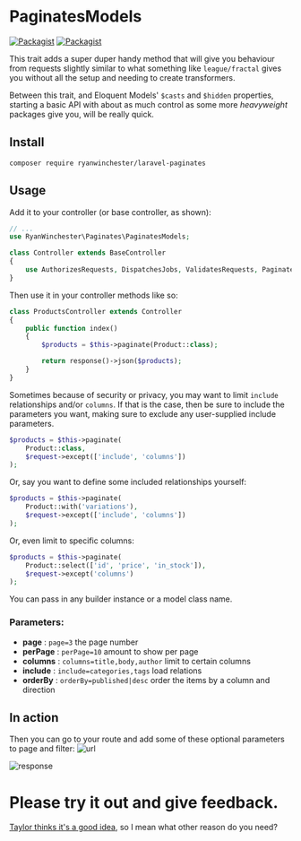 # PaginatesModels

 [![Packagist](https://img.shields.io/packagist/vpre/ryanwinchester/laravel-paginates.svg?maxAge=2592000)](https://packagist.org/packages/ryanwinchester/laravel-paginates)
 [![Packagist](https://img.shields.io/packagist/l/ryanwinchester/laravel-paginates.svg?maxAge=2592000)](https://packagist.org/packages/ryanwinchester/laravel-paginates)

This trait adds a super duper handy method that will give you behaviour from requests slightly similar to what something like `league/fractal` gives you without all the setup and needing to create transformers.

Between this trait, and Eloquent Models' `$casts` and `$hidden` properties, starting a basic API with about as much control as some more *heavyweight* packages give you, will be really quick.

## Install

```
composer require ryanwinchester/laravel-paginates
```

## Usage

Add it to your controller (or base controller, as shown):
```php
// ...
use RyanWinchester\Paginates\PaginatesModels;

class Controller extends BaseController
{
    use AuthorizesRequests, DispatchesJobs, ValidatesRequests, PaginatesModels;
}
```

Then use it in your controller methods like so:
```php
class ProductsController extends Controller
{
    public function index()
    {
        $products = $this->paginate(Product::class);

        return response()->json($products);
    }
}
```

Sometimes because of security or privacy, you may want to limit `include` relationships and/or `columns`.
If that is the case, then be sure to include the parameters you want, making sure to exclude any user-supplied include parameters.

```php
$products = $this->paginate(
    Product::class,
    $request->except(['include', 'columns'])
);
```

Or, say you want to define some included relationships yourself:

```php
$products = $this->paginate(
    Product::with('variations'),
    $request->except(['include', 'columns'])
);
```

Or, even limit to specific columns:

```php
$products = $this->paginate(
    Product::select(['id', 'price', 'in_stock']),
    $request->except('columns')
);
```

You can pass in any builder instance or a model class name.

### Parameters:

- **page**    : `page=3` the page number
- **perPage** : `perPage=10` amount to show per page
- **columns** : `columns=title,body,author` limit to certain columns
- **include** : `include=categories,tags` load relations
- **orderBy** : `orderBy=published|desc` order the items by a column and direction

## In action

Then you can go to your route and add some of these optional parameters to page and filter:
![url](http://s.ryanwinchester.ca/22413y1l2z3a/Screenshot%202016-10-03%2020.35.46.png)

![response](http://s.ryanwinchester.ca/0m3x0305111q/Screenshot%202016-10-03%2020.07.10.png)


# Please try it out and give feedback.

[Taylor thinks it's a good idea](https://github.com/laravel/framework/pull/15741), so I mean what other reason do you need?
